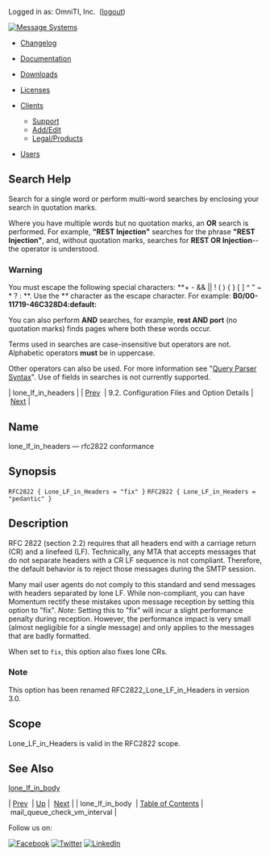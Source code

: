 Logged in as: OmniTI, Inc.  ([logout](https://support.messagesystems.com/logout.php))

[![Message Systems](https://support.messagesystems.com/images/ms-white205.png)](https://support.messagesystems.com/start.php) 

*   [Changelog](https://support.messagesystems.com/start.php?show=changelog)
*   [Documentation](https://support.messagesystems.com/docs/)
*   [Downloads](https://support.messagesystems.com/start.php)

*   [Licenses](https://support.messagesystems.com/license_summary.php)
*   <a href="">Clients</a>
    *   [Support](https://support.messagesystems.com/cs.php)
    *   [Add/Edit](https://support.messagesystems.com/edit_client.php)
    *   [Legal/Products](https://support.messagesystems.com/edit_products.php)
*   [Users](https://support.messagesystems.com/edit_customer.php)

## Search Help

Search for a single word or perform multi-word searches by enclosing your search in quotation marks.

Where you have multiple words but no quotation marks, an **OR** search is performed. For example, **"REST Injection"** searches for the phrase **"REST Injection"**, and, without quotation marks, searches for **REST OR Injection**--the operator is understood.

### Warning

You must escape the following special characters: **+ - && || ! ( ) { } [ ] ^ " ~ * ? : \**. Use the **\** character as the escape character. For example: **B0/00-11719-46C328D4\:default\:**

You can also perform **AND** searches, for example, **rest AND port** (no quotation marks) finds pages where both these words occur.

Terms used in searches are case-insensitive but operators are not. Alphabetic operators **must** be in uppercase.

Other operators can also be used. For more information see "[Query Parser Syntax](https://lucene.apache.org/core/old_versioned_docs/versions/3_0_0/queryparsersyntax.html)". Use of fields in searches is not currently supported.

| lone_lf_in_headers |
| [Prev](conf.ref.lone_lf_in_body.php)  | 9.2. Configuration Files and Option Details |  [Next](conf.ref.mail_queue_check_vm_interval.php) |

<a name="conf.ref.lone_lf_in_headers"></a>
## Name

lone_lf_in_headers — rfc2822 conformance

## Synopsis

`RFC2822 { Lone_LF_in_Headers = "fix" }`
`RFC2822 { Lone_LF_in_Headers = "pedantic" }`

<a name="idp5530528"></a>
## Description

RFC 2822 (section 2.2) requires that all headers end with a carriage return (CR) and a linefeed (LF). Technically, any MTA that accepts messages that do not separate headers with a CR LF sequence is not compliant. Therefore, the default behavior is to reject those messages during the SMTP session.

Many mail user agents do not comply to this standard and send messages with headers separated by lone LF. While non-compliant, you can have Momentum rectify these mistakes upon message reception by setting this option to "fix". *Note*: Setting this to "fix" will incur a slight performance penalty during reception. However, the performance impact is very small (almost negligible for a single message) and only applies to the messages that are badly formatted.

When set to `fix`, this option also fixes lone CRs.

### Note

This option has been renamed RFC2822_Lone_LF_in_Headers in version 3.0.

<a name="idp5535808"></a>
## Scope

Lone_LF_in_Headers is valid in the RFC2822 scope.

<a name="idp5537456"></a>
## See Also

[lone_lf_in_body](conf.ref.lone_lf_in_body.php "lone_lf_in_body")

| [Prev](conf.ref.lone_lf_in_body.php)  | [Up](conf.ref.files.php) |  [Next](conf.ref.mail_queue_check_vm_interval.php) |
| lone_lf_in_body  | [Table of Contents](index.php) |  mail_queue_check_vm_interval |

Follow us on:

[![Facebook](https://support.messagesystems.com/images/icon-facebook.png)](http://www.facebook.com/messagesystems) [![Twitter](https://support.messagesystems.com/images/icon-twitter.png)](http://twitter.com/#!/MessageSystems) [![LinkedIn](https://support.messagesystems.com/images/icon-linkedin.png)](http://www.linkedin.com/company/message-systems)